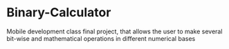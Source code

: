 # Binary-Calculator
Mobile development class final project, that allows the user to make several bit-wise and mathematical operations in different numerical bases
